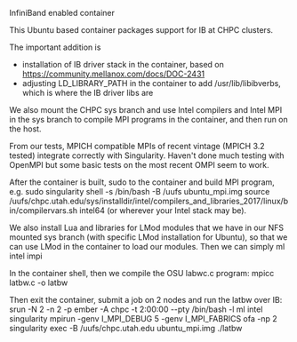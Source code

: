 InfiniBand enabled container

This Ubuntu based container packages support for IB at CHPC clusters.

The important addition is
 - installation of IB driver stack in the container, based on 
   https://community.mellanox.com/docs/DOC-2431
 - adjusting LD_LIBRARY_PATH in the container to add /usr/lib/libibverbs, which is where the IB driver libs are

We also mount the CHPC sys branch and use Intel compilers and Intel MPI in the sys branch to compile MPI programs in the container, and then run on the host.

From our tests, MPICH compatible MPIs of recent vintage (MPICH 3.2 tested) integrate correctly with Singularity. Haven't done much testing with OpenMPI but some basic tests on the most recent OMPI seem to work.

After the container is built, sudo to the container and build MPI program, e.g.
sudo singularity shell -s /bin/bash -B /uufs ubuntu_mpi.img
source /uufs/chpc.utah.edu/sys/installdir/intel/compilers_and_libraries_2017/linux/bin/compilervars.sh intel64
(or wherever your Intel stack may be).

We also install Lua and libraries for LMod modules that we have in our NFS mounted sys branch (with specific LMod installation for Ubuntu), so that we can use LMod in the container to load our modules. Then we can simply
ml intel impi

In the container shell, then we compile the OSU labwc.c program:
mpicc latbw.c -o latbw

Then exit the container, submit a job on 2 nodes and run the latbw over IB:
srun -N 2 -n 2 -p ember -A chpc -t 2:00:00 --pty /bin/bash -l
ml intel singularity
mpirun -genv I_MPI_DEBUG 5 -genv I_MPI_FABRICS ofa -np 2 singularity exec  -B /uufs/chpc.utah.edu ubuntu_mpi.img  ./latbw

